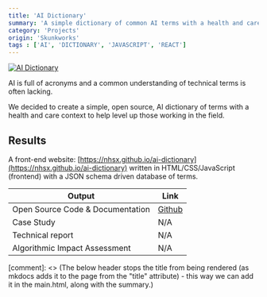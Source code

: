 ```yaml
---
title: 'AI Dictionary'
summary: 'A simple dictionary of common AI terms with a health and care context.'
category: 'Projects'
origin: 'Skunkworks'
tags : ['AI', 'DICTIONARY', 'JAVASCRIPT', 'REACT']
---
```


[![AI Dictionary](../images/ai-dictionary.png)](https://nhsx.github.io/ai-dictionary)

AI is full of acronyms and a common understanding of technical terms is often lacking.

We decided to create a simple, open source, AI dictionary of terms with a health and care context to help level up those working in the field.

## Results

A front-end website: [https://nhsx.github.io/ai-dictionary](https://nhsx.github.io/ai-dictionary) written in HTML/CSS/JavaScript (frontend) with a JSON schema driven database of terms.

Output|Link
---|---
Open Source Code & Documentation|[Github](https://github.com/nhsx/ai-dictionary)
Case Study|N/A
Technical report|N/A
Algorithmic Impact Assessment|N/A

[comment]: <> (The below header stops the title from being rendered (as mkdocs adds it to the page from the "title" attribute) - this way we can add it in the main.html, along with the summary.)
#
